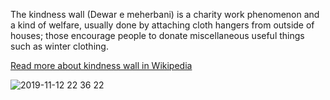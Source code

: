 
The kindness wall (Dewar e meherbani) is a charity work phenomenon and a kind of welfare, usually done by attaching cloth hangers from outside of houses; those encourage people to donate miscellaneous useful things such as winter clothing. 

[Read more about kindness wall in Wikipedia](https://en.wikipedia.org/wiki/Wall_of_kindness)

![2019-11-12 22 36 22](https://user-images.githubusercontent.com/7838249/68712877-ebf59a00-059c-11ea-8c60-15517bc9f4d7.jpg)
